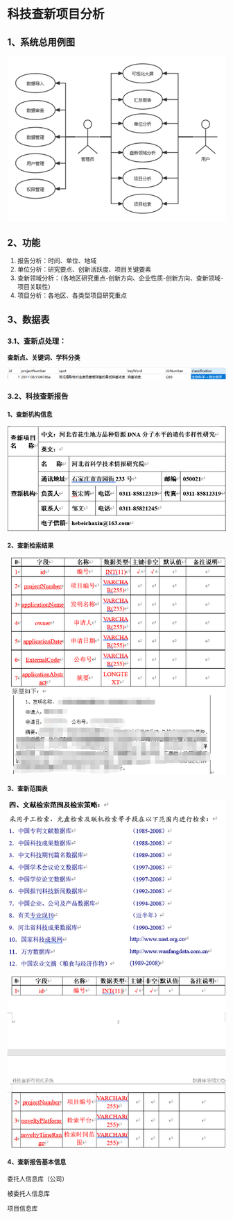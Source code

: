 # 科技查新项目分析

## 1、系统总用例图

![科技查新可视化系统用例图](科技查新项目分析.assets/clip_image002.png)

## 2、功能

1. 报告分析：时间、单位、地域
2. 单位分析：研究要点、创新活跃度、项目关键要素
3. 查新领域分析：（各地区研究重点-创新方向、企业性质-创新方向、查新领域-项目关联性）
4. 项目分析：各地区、各类型项目研究重点

## 3、数据表

### 3.1、查新点处理：

**查新点、关键词、学科分类**

![image-20220710142612141](科技查新项目分析.assets/image-20220710142612141.png)



### 3.2、科技查新报告

#### 1、查新机构信息

![image-20220710155519585](科技查新项目分析.assets/image-20220710155519585.png)

#### 2、查新检索结果

![image-20220710155726400](科技查新项目分析.assets/image-20220710155726400.png)

#### 3、查新范围表

![image-20220710160451296](科技查新项目分析.assets/image-20220710160451296.png)



![image-20220710160436252](科技查新项目分析.assets/image-20220710160436252.png)



#### 4、查新报告基本信息





委托人信息库（公司）

被委托人信息库

项目信息库



​	
